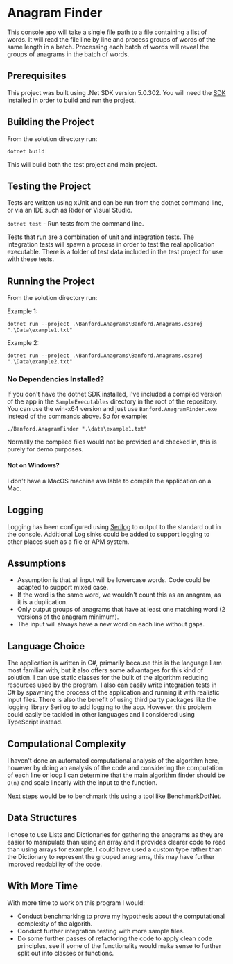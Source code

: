 ﻿# Anagram Finder

This console app will take a single file path to a file containing a list of words. It will read the 
file line by line and process groups of words of the same length in a batch. Processing each batch of 
words will reveal the groups of anagrams in the batch of words.

## Prerequisites

This project was built using .Net SDK version 5.0.302. You will need 
the [SDK](https://dotnet.microsoft.com/download) installed in order to build 
and run the project.

## Building the Project

From the solution directory run:

`dotnet build`

This will build both the test project and main project.

## Testing the Project

Tests are written using xUnit and can be run from the dotnet command line, or via an IDE such as Rider or Visual Studio.

`dotnet test` - Run tests from the command line.

Tests that run are a combination of unit and integration tests. The integration tests will spawn a process
in order to test the real application executable. There is a folder of test data included in the test project for use with
these tests.

## Running the Project

From the solution directory run:

Example 1:

`dotnet run --project .\Banford.Anagrams\Banford.Anagrams.csproj ".\Data\example1.txt"`

Example 2:

`dotnet run --project .\Banford.Anagrams\Banford.Anagrams.csproj ".\Data\example2.txt"`

### No Dependencies Installed?

If you don't have the dotnet SDK installed, I've included a compiled version of the app in the `SampleExecutables`
directory in the root of the repository. You can use the win-x64 version and just use `Banford.AnagramFinder.exe`
instead of the commands above. So for example:

`./Banford.AnagramFinder ".\data\example1.txt"`

Normally the compiled files would not be provided and checked in, this is purely for demo purposes.

#### Not on Windows?

I don't have a MacOS machine available to compile the application on a Mac.

## Logging

Logging has been configured using [Serilog](https://serilog.net/) to output to the standard out in the console. 
Additional Log sinks could be added to support logging to other places such as a file or 
APM system.

## Assumptions

* Assumption is that all input will be lowercase words. Code could be adapted to support mixed case.
* If the word is the same word, we wouldn't count this as an anagram, as it is a duplication.
* Only output groups of anagrams that have at least one matching word (2 versions of the anagram minimum).
* The input will always have a new word on each line without gaps.

## Language Choice

The application is written in C#, primarily because this is the language I am most familiar with, but it also offers some
advantages for this kind of solution. I can use static classes for the bulk of the algorithm reducing resources used by
the program. I also can easily write integration tests in C# by spawning the process of the application and running it 
with realistic input files. There is also the benefit of using third party packages like the logging library Serilog to 
add logging to the app. However, this problem could easily be tackled in other languages and I considered using TypeScript
instead.

## Computational Complexity

I haven't done an automated computational analysis of the algorithm here, however by doing an analysis of the code and 
considering the computation of each line or loop I can determine that the main algorithm finder should be `O(n)` and scale
linearly with the input to the function. 

Next steps would be to benchmark this using a tool like BenchmarkDotNet.

## Data Structures

I chose to use Lists and Dictionaries for gathering the anagrams as they are easier to manipulate than using an array and 
it provides clearer code to read than using arrays for example. I could have used a custom type rather than the Dictionary
to represent the grouped anagrams, this may have further improved readability of the code.

## With More Time

With more time to work on this program I would:

* Conduct benchmarking to prove my hypothesis about the computational complexity of the algorith.
* Conduct further integration testing with more sample files.
* Do some further passes of refactoring the code to apply clean code principles, see if some of the functionality would 
make sense to further split out into classes or functions.